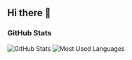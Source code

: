 ## Hi there 👋

### GitHub Stats
![GitHub Stats](https://github-readme-stats.vercel.app/api?username=yourusername&show_icons=true&theme=dark)
![Most Used Languages](https://github-readme-stats.vercel.app/api/top-langs/?username=yourusername&layout=compact&theme=dark)


<!--
**GRAYSAMA/graysama** is a ✨ _special_ ✨ repository because its `README.md` (this file) appears on your GitHub profile.

Here are some ideas to get you started:

- 🔭 I’m currently working on ...
- 🌱 I’m currently learning ...
- 👯 I’m looking to collaborate on ...
- 🤔 I’m looking for help with ...
- 💬 Ask me about ...
- 📫 How to reach me: ...
- 😄 Pronouns: ...
- ⚡ Fun fact: ...
-->
